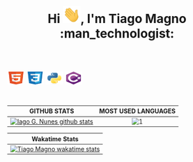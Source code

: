 <h1 align="center">Hi <img src="https://raw.githubusercontent.com/ABSphreak/ABSphreak/master/gifs/Hi.gif" width="40px" />, I'm Tiago Magno :man_technologist:</h1>
<br/>
<br/>
<div style="display: inline_block"><br>
  <img align="center" alt="Tiago-HTML" height="30" width="40" src="https://raw.githubusercontent.com/devicons/devicon/master/icons/html5/html5-original.svg">
  <img align="center" alt="Tiago-CSS" height="30" width="40" src="https://raw.githubusercontent.com/devicons/devicon/master/icons/css3/css3-original.svg">
  <img align="center" alt="Tiago-Python" height="30" width="40" src="https://raw.githubusercontent.com/devicons/devicon/master/icons/python/python-original.svg">
  <img align="center" alt="Tiago-Csharp" height="30" width="40" src="https://raw.githubusercontent.com/devicons/devicon/master/icons/csharp/csharp-original.svg">
</div>
<br/>
<br/>
<div align="center">
  
|GITHUB STATS|MOST USED LANGUAGES|
|:---:|:---:|
|[![Iago G. Nunes github stats](https://github-readme-stats.vercel.app/api?username=tiagomagno08&theme=midnight-purple&show_icons=true&count_private=true&hide_title=true)](https://github.com/anuraghazra/github-readme-stats)|![1](https://github-readme-stats.vercel.app/api/top-langs/?username=tiagomagno08&hide=C%23&theme=midnight-purple&layout=compact&langs_count=8&hide_title=true)

</div>
<div align="center">
  
  |Wakatime Stats|
  |:---:|
  |[![Tiago Magno wakatime stats](https://github-readme-stats.vercel.app/api/wakatime?username=tiagomagno08&layout=compact)](https://github.com/anuraghazra/github-readme-stats)|

</div>



